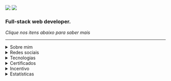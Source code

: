 ![](https://hits.seeyoufarm.com/api/count/incr/badge.svg?url=https%3A%2F%2Fgithub.com%2Fmagominimalista1212%2Fhit-counter) [![](https://img.shields.io/badge/linktree-39E09B?style=for-the-badge&logo=linktree&logoColor=white)](https://linktr.ee/magominimalista)

### Full-stack web developer.

_Clique nos itens abaixo para saber mais_

---

<details><summary>Sobre mim</summary>
<br>
 
- 👋 Olá, sou @magominimalista. Me chamo Philipe Cairon, tenho 33 anos de existência e 12 no mercado.
- 👀 Sou entusiasta em front-end e back-end, tenhos outros hobbies também com design e escrita em geral.
- 🌱 Atualmente estou focado no aprendizado de React Native e Node.
- 💞️ Tenho interesse em trabalhar com médios e grandes projetos.
- 📫 Para me encontrar, fale pelo Whatsapp comigo pelo Whatsapp ou pelo e-mail em: contato@magominimalista.com.br
- [![](https://img.shields.io/badge/WhatsApp-25D366?style=for-the-badge&logo=whatsapp&logoColor=white)](https://wa.me/5584999622586)

</details>

<details><summary>Redes sociais</summary>
 <br>
 
| Link                |  Descrição                                      |
| ------------------- | ----------------------------------------------- |
| [![](https://img.shields.io/badge/dev.to-0A0A0A?style=for-the-badge&logo=devdotto&logoColor=white)](https://dev.to/magominimalista) | Meus posts sobre desenvolvimento
| [![](https://img.shields.io/badge/Medium-12100E?style=for-the-badge&logo=medium&logoColor=white)](https://medium.com/@magominimalista) | Meus posts sobre design, tendências, redes sociais e outros 
| [![](https://img.shields.io/badge/Codepen-000000?style=for-the-badge&logo=codepen&logoColor=white)](https://codepen.io/magominimalista) | Recursos e inspirações para usar em meus projetos 
| [![](https://img.shields.io/badge/Pinterest-%23E60023.svg?&style=for-the-badge&logo=Pinterest&logoColor=white)](https://br.pinterest.com/magominimalista/) | Meus arquivos visuais e inspirações 
| [![](https://img.shields.io/badge/-Behance-blue?style=for-the-badge&logo=behance&logoColor=white)](https://www.behance.net/magominimalista) | Meu portifólio de design, sites, outros 
|  [![](https://img.shields.io/badge/Twitter-1DA1F2?style=for-the-badge&logo=twitter&logoColor=white)](https://twitter.com/magominimalista) | Pensamentos, notícias, amigos (conta nova)
| [![](https://img.shields.io/badge/Instagram-E4405F?style=for-the-badge&logo=instagram&logoColor=white)](https://www.instagram.com/magominimalista/) | Instagram profissional
|  [![](https://img.shields.io/badge/LinkedIn-0077B5?style=for-the-badge&logo=linkedin&logoColor=white)](https://www.linkedin.com/in/caironm/) |  Linkedin (precisa atualizar) 

</details>

<details><summary>Tecnologias</summary>
<br>

![](https://img.shields.io/badge/HTML5-E34F26?style=for-the-badge&logo=html5&logoColor=white)
![](https://img.shields.io/badge/CSS3-1572B6?style=for-the-badge&logo=css3&logoColor=white)
![](https://img.shields.io/badge/Bootstrap-563D7C?style=for-the-badge&logo=bootstrap&logoColor=white)
![](https://img.shields.io/badge/Chakra--UI-319795?style=for-the-badge&logo=chakra-ui&logoColor=white)
![](https://img.shields.io/badge/Tailwind_CSS-38B2AC?style=for-the-badge&logo=tailwind-css&logoColor=white)
![](https://img.shields.io/badge/JavaScript-323330?style=for-the-badge&logo=javascript&logoColor=F7DF1E)
![](https://img.shields.io/badge/jQuery-0769AD?style=for-the-badge&logo=jquery&logoColor=white)
![](https://img.shields.io/badge/json-5E5C5C?style=for-the-badge&logo=json&logoColor=white)
![](https://img.shields.io/badge/PHP-777BB4?style=for-the-badge&logo=php&logoColor=white)
![](https://img.shields.io/badge/Composer-885630?style=for-the-badge&logo=Composer&logoColor=white)
![](https://img.shields.io/badge/Packagist-F28D1A?style=for-the-badge&logo=Packagist&logoColor=white)
![](https://img.shields.io/badge/JWT-000000?style=for-the-badge&logo=JSON%20web%20tokens&logoColor=white)
![](https://img.shields.io/badge/npm-CB3837?style=for-the-badge&logo=npm&logoColor=white)
![](https://img.shields.io/badge/Vite-B73BFE?style=for-the-badge&logo=vite&logoColor=FFD62E)
![](https://img.shields.io/badge/TypeScript-007ACC?style=for-the-badge&logo=typescript&logoColor=white)
![](https://img.shields.io/badge/Expo-1B1F23?style=for-the-badge&logo=expo&logoColor=white)
![](https://img.shields.io/badge/Jest-C21325?style=for-the-badge&logo=jest&logoColor=white)
![](https://img.shields.io/badge/Prisma-3982CE?style=for-the-badge&logo=Prisma&logoColor=white)
![](https://img.shields.io/badge/React-20232A?style=for-the-badge&logo=react&logoColor=61DAFB)
![](https://img.shields.io/badge/React_Native-20232A?style=for-the-badge&logo=react&logoColor=61DAFB)
![](https://img.shields.io/badge/Postman-FF6C37?style=for-the-badge&logo=Postman&logoColor=white)
![](https://img.shields.io/badge/Insomnia-5849be?style=for-the-badge&logo=Insomnia&logoColor=white)
![](https://img.shields.io/badge/Markdown-000000?style=for-the-badge&logo=markdown&logoColor=white)
![](https://img.shields.io/badge/MySQL-005C84?style=for-the-badge&logo=mysql&logoColor=white)
![](https://img.shields.io/badge/SQLite-07405E?style=for-the-badge&logo=sqlite&logoColor=white)
![](https://img.shields.io/badge/Google%20Analytics-E37400?style=for-the-badge&logo=google%20analytics&logoColor=white)

</details>

<details><summary>Certificados</summary>
 <br>
 
 ### Formação: WORDPRESS
 - 7 cursos | 58h
 - Link: https://cursos.alura.com.br/degree/certificate/b955be4c-03eb-48e7-9075-54492413c705
 - Cursos:
   - Wordpress: sites com Elementor
   - Wordpress: integração whatsapp e internacionalização
   - PHP: conceitos, lidando com dados, loops e mais
   - Avançando com PHP: Arrays, Strings, Função e Web
   - WordPress: criação de um tema personalizado
   - Plugin no Wordpress: widget, shortcode e configurações
   - SEO Wordpress: otimize o ranqueamento do seu site
  
 ---
 
 ### Formação: BOAS PRÁTICAS EM PHP
 - 7 cursos | 56h
 - Link: https://cursos.alura.com.br/degree/certificate/081b0da8-2b27-4907-b21f-d5aba7566136
 - Cursos:
   - SOLID com PHP: princípios da programação orientada a objetos
   - Object Calisthenics: exercitando a Orientação a Objetos
   - Refatoração em PHP: boas práticas no seu código
   - XDebug: ferramenta de debug e profiling
   - PHP e TDD: testes com PHPUnit
   - Mocks em PHP: entenda os dublês de testes
   - Testes de integração com PHP: testando o acesso à API e ao banco de dados
  
  ---
  
  ### Formação: ARQUITETURA PHP
 - 10 cursos | 79h
 - Link: https://cursos.alura.com.br/degree/certificate/beafd810-ddc5-4d0f-abc6-0b9eacab27d0
 - Cursos:
   - SOLID com PHP: princípios da programação orientada a objetos
   - Object Calisthenics: exercitando a Orientação a Objetos
   - Design Patterns em PHP: padrões comportamentais
   - Design Patterns em PHP: padrões estruturais
   - Design Patterns em PHP: padrões criacionais
   - PHP e TDD: testes com PHPUnit
   - Testes de integração com PHP: testando o acesso à API e ao banco de dados
   - PHP e Behavior Driven Development: BDD com Behat
   - PHP e Clean Architecture: descomplicando arquitetura de software
   - PHP e Domain Driven Design: apresentando os conceitos
  
---
 
 
</details>

<details><summary>Incentivo</summary>
<br>

Me incentive a estudar mais e fazer mais em prol da comunidade.

[![](https://img.shields.io/badge/Buy_Me_A_Coffee-FFDD00?style=for-the-badge&logo=buy-me-a-coffee&logoColor=black)](https://www.buymeacoffee.com/magominimalista)

</details>

<details><summary>Estatísticas</summary>
<br>

[![Top Langs](https://github-readme-stats.vercel.app/api/top-langs/?username=magominimalista&layout=compact)](https://github.com/anuraghazra/github-readme-stats)
 
</details>
